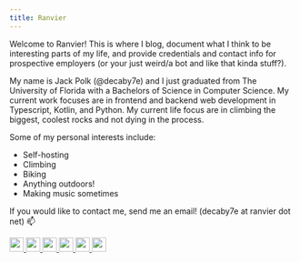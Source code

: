 ```yaml
---
title: Ranvier
---
```


Welcome to Ranvier! This is where I blog, document what I think to be
interesting parts of my life, and provide credentials and contact info for
prospective employers (or your just weird/a bot and like that kinda stuff?).

My name is Jack Polk (@decaby7e) and I just graduated from The University of
Florida with a Bachelors of Science in Computer Science. My current work focuses
are in frontend and backend web development in Typescript, Kotlin, and Python.
My current life focus are in climbing the biggest, coolest rocks and not dying
in the process.

Some of my personal interests include:

- Self-hosting
- Climbing
- Biking
- Anything outdoors!
- Making music sometimes

If you would like to contact me, send me an email! (decaby7e at ranvier dot net)
📫

<a href="https://github.com/decaby7e/">
    <img src="/img/icons/github.svg"  width="25px" height="25px" style="border: none; padding: 0;"/>
</a>

<a href="https://www.linkedin.com/in/jack-polk-69b193147/">
    <img src="/img/icons/linkedin.svg"  width="25px" height="25px" style="border: none; padding: 0;"/>
</a>

<a href="https://keybase.io/decaby7e">
    <img src="/img/icons/keybase.png"  width="25px" height="25px" style="border: none; padding: 0;"/>
</a>

<a href="https://ranvier.net/blog/index.xml">
    <img src="/img/icons/rss.svg"  width="25px" height="25px" style="border: none; padding: 0;"/>
</a>

<a href="https://www.chess.com/member/decaby7e">
    <img src="/img/icons/chess.svg"  width="25px" height="25px" style="border: none; padding: 0;"/>
</a>

<a href="https://ufadventure.com/du15782">
    <img src="/img/icons/oar.png"  width="25px" height="25px" style="border: none; padding: 0;"/>
</a>

